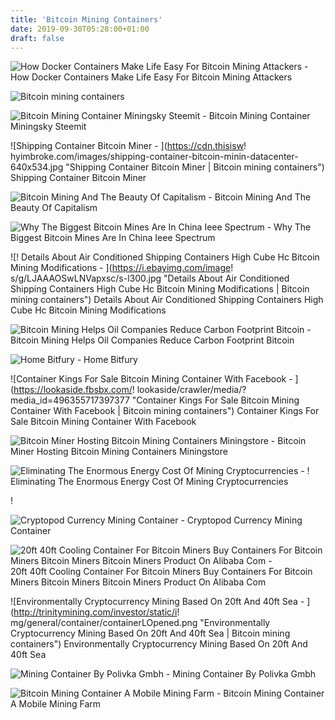 ```yaml
---
title: 'Bitcoin Mining Containers'
date: 2019-09-30T05:28:00+01:00
draft: false
---
```


![How Docker Containers Make Life Easy For Bitcoin Mining Attackers - ](https://containerjournal.com/wp-content/uploads/2018/02/Bitcoin.jpg "How Docker Containers Make Life Easy For Bitcoin Mining Attackers | Bitcoin mining containers") How Docker Containers Make Life Easy For Bitcoin Mining Attackers

![Bitcoin mining containers](https://powerhousegroup.com/uploads/files/CryptoPodContainerPHG.png.75df11ed.png "Bitcoin mining containers") 

![Bitcoin Mining Container Miningsky Steemit - ](https://steemitimages.com/640x0/https://steemitimages.com/DQmfLsay1WzUba93Et15RJnsZhGUx8gQrGhgLWe9xdEmEHv/101.png "Bitcoin Mining Container Miningsky Steemit | Bitcoin mining containers") Bitcoin Mining Container Miningsky Steemit

![Shipping Container Bitcoin Miner - ](https://cdn.thisisw!   hyimbroke.com/images/shipping-container-bitcoin-minin-datacenter-640x534.jpg "Shipping Container Bitcoin Miner | Bitcoin mining containers") Shipping Container Bitcoin Miner

![Bitcoin Mining And The Beauty Of Capitalism - ](https://img.theepochtimes.com/assets/uploads/2018/11/27/3-Delivery-of-a-mining-container-700x420.jpg "Bitcoin Mining And The Beauty Of Capitalism | Bitcoin mining containers") Bitcoin Mining And The Beauty Of Capitalism

![Why The Biggest Bitcoin Mines Are In China Ieee Spectrum - ](https://spectrum.ieee.org/image/Mjk2MDU4NA.jpeg "Why The Biggest Bitcoin Mines Are In China Ieee Spectrum | Bitcoin mining containers") Why The Biggest Bitcoin Mines Are In China Ieee Spectrum

![!   Details About Air Conditioned Shipping Containers High Cube Hc Bitcoin Mining Modifications - ](https://i.ebayimg.com/image!   s/g/LJAAAOSwLNVapxsc/s-l300.jpg "Details About Air Conditioned Shipping Containers High Cube Hc Bitcoin Mining Modifications | Bitcoin mining containers") Details About Air Conditioned Shipping Containers High Cube Hc Bitcoin Mining Modifications

![Bitcoin Mining Helps Oil Companies Reduce Carbon Footprint Bitcoin - ](https://news.bitcoin.com/wp-content/uploads/2019/07/crusoe.jpg "Bitcoin Mining Helps Oil Companies Reduce Carbon Footprint Bitcoin | Bitcoin mining containers") Bitcoin Mining Helps Oil Companies Reduce Carbon Footprint Bitcoin

![Home Bitfury - ](https://bitfury.com/content/3-crypto-infrastructure/3-blockbox/121212-min.jpg "Home Bitfury | Bitcoin mining containers") Home Bitfury

![Container Kings For Sale Bitcoin Mining Container With Facebook - ](https://lookaside.fbsbx.com/!   lookaside/crawler/media/?media_id=496355717397377 "Container Kings For Sale Bitcoin Mining Container With Facebook | Bitcoin mining containers") Container Kings For Sale Bitcoin Mining Container With Facebook

![Bitcoin Miner Hosting Bitcoin Mining Containers Miningstore - ](https://miningstore.com/wp-content/uploads/2019/02/IMG_0314.jpeg "Bitcoin Miner Hosting Bitcoin Mining Containers Miningstore | Bitcoin mining containers") Bitcoin Miner Hosting Bitcoin Mining Containers Miningstore

![Eliminating The Enormous Energy Cost Of Mining Cryptocurrencies - ](https://www.designindaba.com/sites/default/files/node/news/24476/nordcoin.jpeg "Eliminating The Enormous Energy Cost Of Mining Cryptocurrencies | Bitcoin mining containers") ! Eliminating The Enormous Energy Cost Of Mining Cryptocurrencies

!

![Cryptopod Currency Mining Container - ](https://powerhousegroup.com/uploads/files/CryptoPodContainerPHG.png.75df11ed.png "Cryptopod Currency Mining Container | Bitcoin mining containers") Cryptopod Currency Mining Container

![20ft 40ft Cooling Container For Bitcoin Miners Buy Containers For Bitcoin Miners Bitcoin Miners Bitcoin Miners Product On Alibaba Com - ](https://sc01.alicdn.com/kf/HTB1DhCEodfJ8KJjy0Feq6xKEXXab/230910128/HTB1DhCEodfJ8KJjy0Feq6xKEXXab.jpg "20ft 40ft Cooling Container For Bitcoin Miners Buy Containers For Bitcoin Miners Bitcoin Miners Bitcoin Miners Product On Alibaba Com | Bitcoin mining containers") 20ft 40ft Cooling Container For Bitcoin Miners Buy Containers For Bitcoin Miners Bitcoin Miners Bitcoin Miners Product On Alibaba Com

![Environmentally Cryptocurrency Mining Based On 20ft And 40ft Sea - ](http://trinitymining.com/investor/static/i!   mg/general/container/containerLOpened.png "Environmentally Cryptocurrency Mining Based On 20ft And 40ft Sea | Bitcoin mining containers") Environmentally Cryptocurrency Mining Based On 20ft And 40ft Sea

![Mining Container By Polivka Gmbh - ](https://i.imgur.com/94aYD71.jpg "Mining Container By Polivka Gmbh | Bitcoin mining containers") Mining Container By Polivka Gmbh

![Bitcoin Mining Container A Mobile Mining Farm - ](http://www.coolnetpower.com/pic/other/2018-08-02-22-46-527.jpg "Bitcoin Mining Container A Mobile Mining Farm | Bitcoin mining containers") Bitcoin Mining Container A Mobile Mining Farm